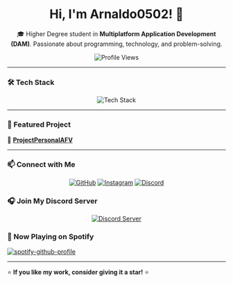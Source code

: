 <h1 align="center">Hi, I'm Arnaldo0502! 👋</h1>

<p align="center">
  🎓 Higher Degree student in <strong>Multiplatform Application Development (DAM)</strong>.  
  Passionate about programming, technology, and problem-solving.  
</p>
<p align="center">
  <img src="https://komarev.com/ghpvc/?username=Arnaldo0502&label=Profile%20Views&color=blue&style=for-the-badge" alt="Profile Views" />
</p>


---

### 🛠 Tech Stack  
<p align="center">
  <img src="https://skillicons.dev/icons?i=java,html,css,js,mysql,vscode,linux" alt="Tech Stack" />
</p>

---

### 🚀 Featured Project  
🔗 **[ProjectPersonalAFV](https://github.com/Arnaldo0502/ProjectPersonalAFV)**  

---

### 📫 Connect with Me  
<p align="center">
  <a href="https://github.com/Arnaldo0502"><img src="https://img.shields.io/badge/GitHub-181717?style=for-the-badge&logo=github&logoColor=white" alt="GitHub" /></a>
  <a href="https://www.instagram.com/arnau_fivi_/"><img src="https://img.shields.io/badge/Instagram-E4405F?style=for-the-badge&logo=instagram&logoColor=white" alt="Instagram" /></a>
  <a href="https://discord.com/users/arnaldo0502" target="_blank"><img src="https://img.shields.io/badge/Discord-5865F2?style=for-the-badge&logo=discord&logoColor=white" alt="Discord" /></a>
</p>

### 🎧 Join My Discord Server  
<p align="center">
  <a href="https://discord.gg/U7yHAQVwDa" target="_blank"><img src="https://img.shields.io/badge/Join%20My%20Server-5865F2?style=for-the-badge&logo=discord&logoColor=white" alt="Discord Server" /></a>
</p>


### 🎵 Now Playing on Spotify  

[![spotify-github-profile](https://spotify-github-profile.kittinanx.com/api/view?uid=quelo0502&cover_image=true&theme=default&show_offline=true&background_color=121212&interchange=false&bar_color_cover=true)](https://spotify-github-profile.kittinanx.com/api/view?uid=quelo0502&redirect=true)




---
⭐ **If you like my work, consider giving it a star!** ⭐  
